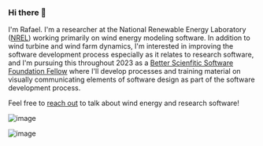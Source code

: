 ### Hi there 👋

I'm Rafael. I'm a researcher at the National Renewable Energy Laboratory ([NREL](https://www.nrel.gov))
working primarily on wind energy modeling software. In addition to wind turbine and wind farm
dynamics, I'm interested in improving the software development process especially as it relates
to research software, and I'm pursuing this throughout 2023 as a
[Better Scienfitic Software Foundation Fellow](https://bssw.io/pages/meet-our-fellows) where I'll
develop processes and training material on visually communicating elements of software design as
part of the software development process.

Feel free to [reach out](https://www.linkedin.com/in/rafmudaf/) to talk about wind energy and
research software!

![image](https://github-readme-stats-git-masterrstaa-rickstaa.vercel.app/api?username=Rafmudaf&theme=tokyonight)

![image](https://hits.seeyoufarm.com/api/count/incr/badge.svg?url=https%3A%2F%2Fgithub.com%2Frafmudaf1212%2Fhit-counter)


<!--
**rafmudaf/rafmudaf** is a ✨ _special_ ✨ repository because its `README.md` (this file) appears on your GitHub profile.

Here are some ideas to get you started:

- 🔭 I’m currently working on ...
- 🌱 I’m currently learning ...
- 👯 I’m looking to collaborate on ...
- 🤔 I’m looking for help with ...
- 💬 Ask me about ...
- 📫 How to reach me: ...
- 😄 Pronouns: ...
- ⚡ Fun fact: ...
-->
